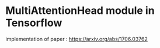 # MultiAttentionHead module in Tensorflow
implementation of paper : https://arxiv.org/abs/1706.03762
